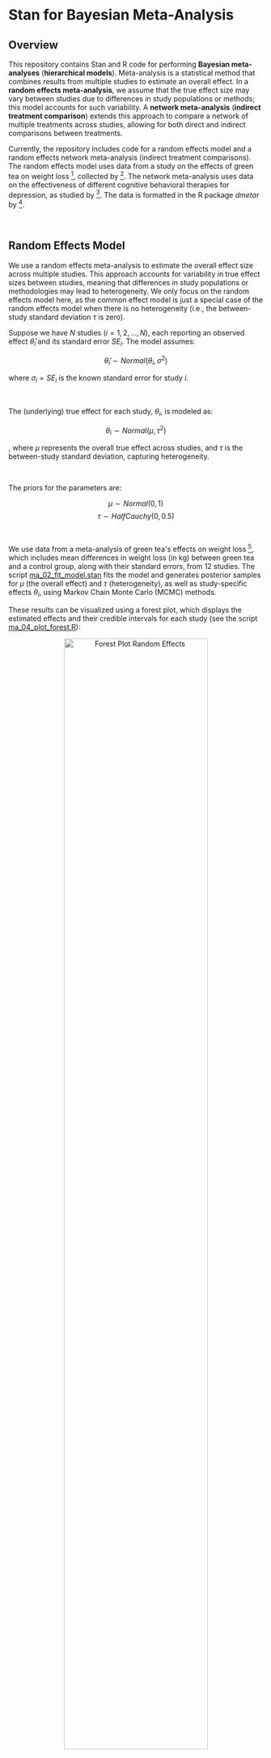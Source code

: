 # Stan for Bayesian Meta-Analysis




## Overview

This repository contains Stan and R code for performing **Bayesian meta-analyses** (**hierarchical models**). Meta-analysis is a statistical method that combines results from multiple studies to estimate an overall effect. In a **random effects meta-analysis**, we assume that the true effect size may vary between studies due to differences in study populations or methods; this model accounts for such variability. A **network meta-analysis** (**indirect treatment comparison**) extends this approach to compare a network of multiple treatments across studies, allowing for both direct and indirect comparisons between treatments.

Currently, the repository includes code for a random effects model and a random effects network meta-analysis (indirect treatment comparisons). The random effects model uses data from a study on the effects of green tea on weight loss [^1], collected by [^2]. The network meta-analysis uses data on the effectiveness of different cognitive behavioral therapies for depression, as studied by [^3]. The data is formatted in the R package *dmetar* by [^4].




<br>

## Random Effects Model

We use a random effects meta-analysis to estimate the overall effect size across multiple studies. This approach accounts for variability in true effect sizes between studies, meaning that differences in study populations or methodologies may lead to heterogeneity. We only focus on the random effects model here, as the common effect model is just a special case of the random effects model when there is no heterogeneity (i.e., the between-study standard deviation $\tau$ is zero).

Suppose we have $N$ studies ($i = 1, 2, ..., N$), each reporting an observed effect $\hat{\theta}_i$ and its standard error $SE_i$. The model assumes:

$${\hat{\theta}_i} \sim Normal(\theta_i, \sigma^2)$$

where $\sigma_i = SE_i$ is the known standard error for study $i$.

<br>

The (underlying) true effect for each study, $\theta_i$, is modeled as:

$${\theta_i} \sim Normal(\mu, \tau^2)$$

, where $\mu$ represents the overall true effect across studies, and $\tau$ is the between-study standard deviation, capturing heterogeneity.

<br>

The priors for the parameters are:

$$\mu \sim Normal(0, 1)$$
$$\tau \sim HalfCauchy(0, 0.5)$$



<br>

We use data from a meta-analysis of green tea's effects on weight loss [^1], which includes mean differences in weight loss (in kg) between green tea and a control group, along with their standard errors, from 12 studies. The script [ma_02_fit_model.stan](./code/ma_02_fit_model.stan) fits the model and generates posterior samples for $\mu$ (the overall effect) and $\tau$ (heterogeneity), as well as study-specific effects $\theta_i$, using Markov Chain Monte Carlo (MCMC) methods.

These results can be visualized using a forest plot, which displays the estimated effects and their credible intervals for each study (see the script [ma_04_plot_forest.R](./code/ma_04_plot_forest.R)):

<p align="center">
<img src="./figures/forest_plot_ma_re.png" alt="Forest Plot Random Effects" width="75%">
</p>


<br>

A posterior predictive distribution of the mean difference, using 20 samples from the posterior distribution, can also be generated to visualize the uncertainty in the overall effect estimate (see the script [ma_05_plot_posterior_predictive.R](./code/ma_05_plot_posterior_predictive.R)):

<p align="center">
<img src="./figures/weight_loss_effect_re.png" alt="Posterior Predictive Plot Random Effects" width="75%">
</p>




<br>

## Network Meta-Analysis

To estimate the effects of multiple treatments, as compared to an overall baseline, we can use a network meta-analysis to synthesize evidence from a network of treatments across studies. This method is also called indirect treatment comparisons. The scripts for the following network meta-analysis are in [nma_02_fit_model.R](./code/nma_02_fit_model.R) and [nma_02_fit_model.stan](./code/nma_02_fit_model.stan).

Let's say we have $N$ studies ($i = 1, 2, ..., N$), each comparing two or more treatments from a set of $K$ treatments ($k = 1, 2, ..., K$). Each study compares treatment(s) $k$ to a study-specific baseline treatment $b_i$ (the baseline treatment may differ between studies) and observes a study-specific effect ${\hat \theta_{i, \space b_{i} k}}$ with its underlying true value $\theta_{i, \space b_{i} k}$.

Given the observed effect sizes ${\hat \theta_{i, \space b_{i} k}}$ and their standard errors $SE_{i, \space b_{i} k}$ from all pairwise comparisons across studies, we estimate the overall true effects between treatments and a common baseline $\theta_{b k}$ :

$${\hat \theta_{i, \space b_{i} k}} \sim Normal(\theta_{i, \space b_{i} k}, \space \sigma_{i, \space b_{i} k}^2 )$$

<br>

$$
\theta_{i, \space b_{i} k} \sim
\begin{cases}
Normal(\theta_{b k}, \space \tau^2), & \text{for} \space b_i = b \\
Normal(\theta_{b k} - \theta_{b b_{i}}, \space \tau^2), & \text{for} \space b_i \neq b
\end{cases}
$$

<br>

$$\space \sigma_{i, \space b_{i} k}  = SE_{i, \space b_{i} k} $$


<br>

with the following priors:

$$\theta_{bk} \sim Normal(0, 10^2)$$

$$\tau \sim HalfCauchy(0, 0.5)$$




<br>

In the demonstration below, we use data from a network meta-analysis of different cognitive behavioral therapy (CBT) formats for treating depression [^3]. There are 182 studies in which 181 of them have a pairwise comparison between two treatments, and only one study has pairwise comparisons between all three treatments. This gives us a total of 184 pairwise comparisons across all studies (see [nma_01_load_data.R](./code/nma_01_load_data.R) for data description). 

There are 7 treatments in total, including the baseline treatment *Care As Usual*:

- Care As Usual (baseline)
- Group
- Guided Self-Help
- Individual
- Telephone
- Unguided Self-Help
- Waitlist


<br>

The following network produced by [nma_05_plot_network.R](./code/nma_05_plot_network.R) shows the pairwise comparisons between treatments across all studies. The thickness of the edge represents the count of pairwise comparisons between treatments.

<p align="center">
<img src="./figures/network.png" alt="Network of Pairwise Comparisons" width="50%">
<p>




<br>

After fitting the model, we obtain the following estimates of the true effects for each treatment compared to *Care As Usual*, along with their 95% credible intervals:

<p align="center">
<img src="./figures/forest_plot_nma.png" alt="Treatment Effects" width="80%">
<p>


<br>

The trace plots of the posterior samples are shown below, indicating good mixing and convergence of the Markov Chain Monte Carlo (MCMC) chains:

<p align="center">
<img src="./figures/trace_plot.png" alt="Trace Plot" width="60%">
<p>




<br>

Once we have the posterior samples for the true effects of each treatment as compared to the baseline, we can obtain the mean difference between any two treatments, along with their credible intervals, in our network. Specifically, while the estimated $\theta_{b k}$, ($b = 1$, and $k = 2, 3, ..., 6$) gives us only 6 effects, we can derive the mean effects between all pairs of treatments using the following relationship:

$$\theta_{k_1 k_2} = \theta_{b k_2} - \theta_{b k_1},$$

whether $k_1$ or $k_2$ is the baseline treatment or not. See the last part of [nma_03_analyze.R](./code/nma_03_analyze.R) for details.


<br>

The table below shows the mean effects between all pairs of treatments:

<p align="center">
<img src="./figures/table_network_effects.png" alt="Table of Network Effects" width="100%">
<p>




<br>

## References
[^1]: Jurgens TM, Whelan AM, Killian L, Doucette S, Kirk S, Foy E. Green tea for weight loss and weight maintenance in overweight or obese adults. *Cochrane Database of Systematic Reviews 2012, Issue 12*.

[^2]: Grant, R., & Di Tanna, G. L. (2025). *Bayesian meta-analysis: a practical introduction*. CRC Press.

[^3]: Cuijpers, P., Noma, H., Karyotaki, E., Cipriani, A., & Furukawa, T. A. (2019). Effectiveness and acceptability of cognitive behavior therapy delivery formats in adults with depression: a network meta-analysis. *JAMA psychiatry, 76*(7), 700-707.

[^4]: Harrer, M., Cuijpers, P., Furukawa, T.A., & Ebert, D.D. (2021). *Doing Meta-Analysis with R: A Hands-On Guide*. Boca Raton, FL and London: Chapman & Hall/CRC Press. ISBN 978-0-367-61007-4.